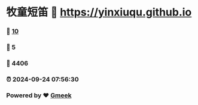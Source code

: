 # 牧童短笛 :link: https://yinxiuqu.github.io 
### :page_facing_up: [10](https://yinxiuqu.github.io/tag.html) 
### :speech_balloon: 5 
### :hibiscus: 4406 
### :alarm_clock: 2024-09-24 07:56:30 
### Powered by :heart: [Gmeek](https://github.com/Meekdai/Gmeek)
